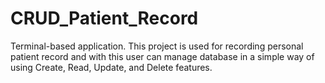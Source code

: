 # CRUD_Patient_Record
Terminal-based application.
This project is used for recording personal patient record and with this user can manage database in a simple way of using Create, Read, Update, and Delete features.
